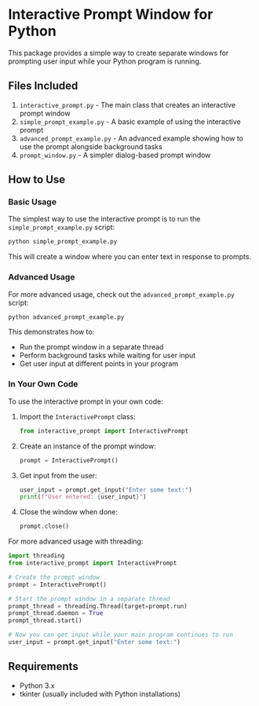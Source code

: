 # Interactive Prompt Window for Python

This package provides a simple way to create separate windows for prompting user input while your Python program is running.

## Files Included

1. `interactive_prompt.py` - The main class that creates an interactive prompt window
2. `simple_prompt_example.py` - A basic example of using the interactive prompt
3. `advanced_prompt_example.py` - An advanced example showing how to use the prompt alongside background tasks
4. `prompt_window.py` - A simpler dialog-based prompt window

## How to Use

### Basic Usage

The simplest way to use the interactive prompt is to run the `simple_prompt_example.py` script:

```bash
python simple_prompt_example.py
```

This will create a window where you can enter text in response to prompts.

### Advanced Usage

For more advanced usage, check out the `advanced_prompt_example.py` script:

```bash
python advanced_prompt_example.py
```

This demonstrates how to:
- Run the prompt window in a separate thread
- Perform background tasks while waiting for user input
- Get user input at different points in your program

### In Your Own Code

To use the interactive prompt in your own code:

1. Import the `InteractivePrompt` class:
   ```python
   from interactive_prompt import InteractivePrompt
   ```

2. Create an instance of the prompt window:
   ```python
   prompt = InteractivePrompt()
   ```

3. Get input from the user:
   ```python
   user_input = prompt.get_input("Enter some text:")
   print(f"User entered: {user_input}")
   ```

4. Close the window when done:
   ```python
   prompt.close()
   ```

For more advanced usage with threading:

```python
import threading
from interactive_prompt import InteractivePrompt

# Create the prompt window
prompt = InteractivePrompt()

# Start the prompt window in a separate thread
prompt_thread = threading.Thread(target=prompt.run)
prompt_thread.daemon = True
prompt_thread.start()

# Now you can get input while your main program continues to run
user_input = prompt.get_input("Enter some text:")
```

## Requirements

- Python 3.x
- tkinter (usually included with Python installations)